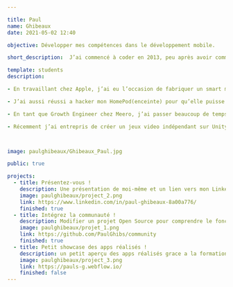 ```yaml
---

title: Paul
name: Ghibeaux
date: 2021-05-02 12:40

objective: Développer mes compétences dans le développement mobile.

short_description:  J’ai commencé à coder en 2013, peu après avoir commencé avec HTML et CSS pour des sites basiques, je me suis intéressé a plein de languages tel que PHP/MYSQL, SWIFT, Unreal Engine ou encore Unity.

template: students
description:

- En travaillant chez Apple, j’ai eu l’occasion de fabriquer un smart mirror à l’aide d’un vieil écran Tv et un raspberry pi.

- J’ai aussi réussi a hacker mon HomePod(enceinte) pour qu’elle puisse servir à d’autres appareils (Xiaomi).

- En tant que Growth Engineer chez Meero, j’ai passer beaucoup de temps a étudier python pour des automatisations ou du web scrapping qu’on me demandait.

- Récemment j’ai entrepris de créer un jeux video indépendant sur Unity, un remake de GTA sur paris, j’ai aussi pu construire un projet de zombie fps, et quelques endless runner sur Unreal engine.



image: paulghibeaux/Ghibeaux_Paul.jpg

public: true

projects:
  - title: Présentez-vous !
    description: Une présentation de moi-même et un lien vers mon LinkedIn.
    image: paulghibeaux/project_2.png
    link: https://www.linkedin.com/in/paul-ghibeaux-8a00a776/
    finished: true
  - title: Intégrez la communauté !
    description: Modifier un projet Open Source pour comprendre le fonctionnement de Git.
    image: paulghibeaux/projet_1.png
    link: https://github.com/PaulGhibs/community
    finished: true
  - title: Petit showcase des apps réalisés !
    description: un petit aperçu des apps réalisés grace a la formation.
    image: paulghibeaux/project_3.png
    link: https://pauls-g.webflow.io/
    finished: false
---
```

